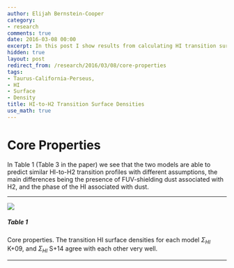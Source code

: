 ```yaml
---
author: Elijah Bernstein-Cooper
category:
- research
comments: true
date: 2016-03-08 00:00
excerpt: In this post I show results from calculating HI transition surface densities.
hidden: true
layout: post
redirect_from: /research/2016/03/08/core-properties
tags:
- Taurus-California-Perseus,
- HI
- Surface
- Density
title: HI-to-H2 Transition Surface Densities
use_math: true
---
```


# Core Properties

In Table 1 (Table 3 in the paper) we see that the  two models are able to
predict similar HI-to-H2 transition profiles with different assumptions, the
main differences being the presence of FUV-shielding dust associated with H2,
and the phase of the HI associated with dust.

***

<div class="image-4of4-width">
  <img src="/media/2016/03/08/core_properties.png"/>
</div>

##### Table 1

Core properties. The transition HI surface densities for each model
$\Sigma_{HI}$ K+09, and $\Sigma_{HI}$ S+14 agree with each other very well.

***